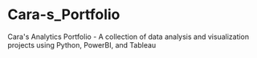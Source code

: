 # Cara-s_Portfolio
Cara's Analytics Portfolio - A collection of data analysis and visualization projects using Python, PowerBI, and Tableau
